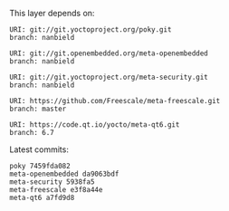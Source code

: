 This layer depends on:

    URI: git://git.yoctoproject.org/poky.git
    branch: nanbield

    URI: git://git.openembedded.org/meta-openembedded
    branch: nanbield

    URI: git://git.yoctoproject.org/meta-security.git
    branch: nanbield

    URI: https://github.com/Freescale/meta-freescale.git
    branch: master

    URI: https://code.qt.io/yocto/meta-qt6.git
    branch: 6.7

Latest commits:

    poky 7459fda082
    meta-openembedded da9063bdf
    meta-security 5938fa5
    meta-freescale e3f8a44e
    meta-qt6 a7fd9d8

